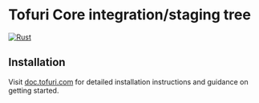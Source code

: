 # Tofuri Core integration/staging tree

[![Rust](https://github.com/tofuri/tofuri/actions/workflows/rust.yml/badge.svg)](https://github.com/tofuri/tofuri/actions/workflows/rust.yml)

## Installation

Visit [doc.tofuri.com](https://doc.tofuri.com) for detailed installation instructions and guidance on getting started.
